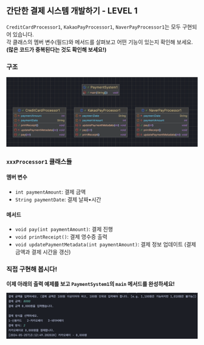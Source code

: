 ## 간단한 결제 시스템 개발하기 - LEVEL 1

`CreditCardProcessor1`, `KakaoPayProcessor1`, `NaverPayProcessor1`는 모두 구현되어 있습니다.  
각 클래스의 멤버 변수(필드)와 메서드를 살펴보고 어떤 기능이 있는지 확인해 보세요. **(많은 코드가 중복된다는 것도 확인해 보세요!)**

### 구조
![level1-classes.png](../resources/level1-classes.png)

### `xxxProcessor1` 클래스들

#### 멤버 변수

- `int paymentAmount`: 결제 금액
- `String paymentDate`: 결제 날짜•시간

#### 메서드

- `void pay(int paymentAmount)`: 결제 진행
- `void printReceipt()`: 결제 영수증 출력
- `void updatePaymentMetadata(int paymentAmount)`: 결제 정보 업데이트 (결제 금액과 결제 시간을 갱신)

### 직접 구현해 봅시다!

**이제 아래의 출력 예제를 보고 `PaymentSystem1`의 `main` 메서드를 완성하세요!**

![level1-result.png](../resources/level1-result.png)
